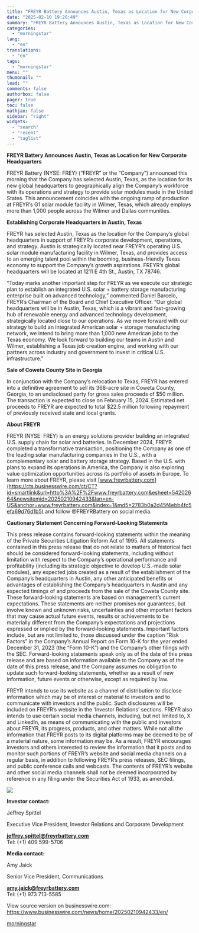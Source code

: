 ```yaml
---
title: "FREYR Battery Announces Austin, Texas as Location for New Corporate Headquarters"
date: "2025-02-10 19:20:49"
summary: "FREYR Battery Announces Austin, Texas as Location for New Corporate Headquarters FREYR Battery (NYSE: FREY) (“FREYR” or the “Company”) announced this morning that the Company has selected Austin, Texas, as the location for its new global headquarters to geographically align the Company’s workforce with its operations and strategy to provide..."
categories:
  - "morningstar"
lang:
  - "en"
translations:
  - "en"
tags:
  - "morningstar"
menu: ""
thumbnail: ""
lead: ""
comments: false
authorbox: false
pager: true
toc: false
mathjax: false
sidebar: "right"
widgets:
  - "search"
  - "recent"
  - "taglist"
---
```


**FREYR Battery Announces Austin, Texas as Location for New Corporate Headquarters**

FREYR Battery (NYSE: FREY) (“FREYR” or the “Company”) announced this morning that the Company has selected Austin, Texas, as the location for its new global headquarters to geographically align the Company’s workforce with its operations and strategy to provide solar modules made in the United States. This announcement coincides with the ongoing ramp of production at FREYR’s G1 solar module facility in Wilmer, Texas, which already employs more than 1,000 people across the Wilmer and Dallas communities.

**Establishing Corporate Headquarters in Austin, Texas**

FREYR has selected Austin, Texas as the location for the Company’s global headquarters in support of FREYR’s corporate development, operations, and strategy. Austin is strategically located near FREYR’s operating U.S. solar module manufacturing facility in Wilmer, Texas, and provides access to an emerging talent pool within the booming, business-friendly Texas economy to support the Company’s growth aspirations. FREYR’s global headquarters will be located at 1211 E 4th St., Austin, TX 78746.

“Today marks another important step for FREYR as we execute our strategic plan to establish an integrated U.S. solar + battery storage manufacturing enterprise built on advanced technology,” commented Daniel Barcelo, FREYR’s Chairman of the Board and Chief Executive Officer. “Our global headquarters will be in Austin, Texas, which is a vibrant and fast-growing hub of renewable energy and advanced technology development, strategically located close to our operations. As we move forward with our strategy to build an integrated American solar + storage manufacturing network, we intend to bring more than 1,000 new American jobs to the Texas economy. We look forward to building our teams in Austin and Wilmer, establishing a Texas job creation engine, and working with our partners across industry and government to invest in critical U.S. infrastructure.”

**Sale of Coweta County Site in Georgia**

In conjunction with the Company’s relocation to Texas, FREYR has entered into a definitive agreement to sell its 368-acre site in Coweta County, Georgia, to an undisclosed party for gross sales proceeds of $50 million. The transaction is expected to close on February 15, 2024. Estimated net proceeds to FREYR are expected to total $22.5 million following repayment of previously received state and local grants.

**About FREYR**

FREYR (NYSE: FREY) is an energy solutions provider building an integrated U.S. supply chain for solar and batteries. In December 2024, FREYR completed a transformative transaction, positioning the Company as one of the leading solar manufacturing companies in the U.S., with a complementary solar and battery storage strategy. Based in the U.S. with plans to expand its operations in America, the Company is also exploring value optimization opportunities across its portfolio of assets in Europe. To learn more about FREYR, please visit [www.freyrbattery.com](https://cts.businesswire.com/ct/CT?id=smartlink&url=http%3A%2F%2Fwww.freyrbattery.com&esheet=54202664&newsitemid=20250210942433&lan=en-US&anchor=www.freyrbattery.com&index=1&md5=2783b0a2d45f4ebb4fc5efa69d76d1b5) and follow @FREYRBattery on social media.

**Cautionary Statement Concerning Forward-Looking Statements**

This press release contains forward-looking statements within the meaning of the Private Securities Litigation Reform Act of 1995. All statements contained in this press release that do not relate to matters of historical fact should be considered forward-looking statements, including without limitation with respect to the Company’s operational performance and profitability (including its strategic objective to develop U.S.-made solar modules), any expected jobs created as a result of the establishment of the Company’s headquarters in Austin, any other anticipated benefits or advantages of establishing the Company’s headquarters in Austin and any expected timings of and proceeds from the sale of the Coweta County site. These forward-looking statements are based on management’s current expectations. These statements are neither promises nor guarantees, but involve known and unknown risks, uncertainties and other important factors that may cause actual future events, results or achievements to be materially different from the Company’s expectations and projections expressed or implied by the forward-looking statements. Important factors include, but are not limited to, those discussed under the caption “Risk Factors” in the Company’s Annual Report on Form 10-K for the year ended December 31, 2023 (the “Form 10-K”) and the Company’s other filings with the SEC. Forward-looking statements speak only as of the date of this press release and are based on information available to the Company as of the date of this press release, and the Company assumes no obligation to update such forward-looking statements, whether as a result of new information, future events or otherwise, except as required by law.

FREYR intends to use its website as a channel of distribution to disclose information which may be of interest or material to investors and to communicate with investors and the public. Such disclosures will be included on FREYR’s website in the ‘Investor Relations’ sections. FREYR also intends to use certain social media channels, including, but not limited to, X and LinkedIn, as means of communicating with the public and investors about FREYR, its progress, products, and other matters. While not all the information that FREYR posts to its digital platforms may be deemed to be of a material nature, some information may be. As a result, FREYR encourages investors and others interested to review the information that it posts and to monitor such portions of FREYR’s website and social media channels on a regular basis, in addition to following FREYR’s press releases, SEC filings, and public conference calls and webcasts. The contents of FREYR’s website and other social media channels shall not be deemed incorporated by reference in any filing under the Securities Act of 1933, as amended.

 ![](https://cts.businesswire.com/ct/CT?id=bwnews&sty=20250210942433r1&sid=mstr3&distro=nx&lang=en)

**Investor contact:** 

Jeffrey Spittel
  
Executive Vice President, Investor Relations and Corporate Development
  
**[jeffrey.spittel@freyrbattery.com](mailto:jeffrey.spittel@freyrbattery.com)**  
Tel: (+1) 409 599-5706

**Media contact:** 

Amy Jaick
  
Senior Vice President, Communications
  
[**amy.jaick@freyrbattery.com**](mailto:amy.jaick@freyrbattery.com)  
Tel: (+1) 973 713-5585

View source version on businesswire.com: <https://www.businesswire.com/news/home/20250210942433/en/>

[morningstar](https://www.morningstar.com/news/business-wire/20250210942433/freyr-battery-announces-austin-texas-as-location-for-new-corporate-headquarters)
